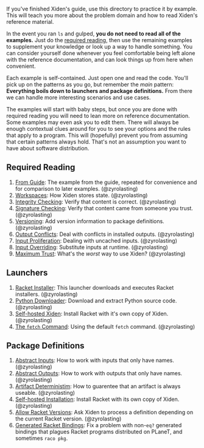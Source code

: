 If you've finished Xiden's guide, use this directory to practice it by
example. This will teach you more about the problem domain and how to
read Xiden's reference material.

In the event you ran `ls` and gulped, **you do not need to read all of
the examples.** Just do the [required reading](#required-reading),
then use the remaining examples to supplement your knowledge or look
up a way to handle something. You can consider yourself done whenever
you feel comfortable being left alone with the reference
documentation, and can look things up from here when convenient.

Each example is self-contained. Just open one and read the code.
You'll pick up on the patterns as you go, but remember the _main_
pattern: **Everything boils down to launchers and package
definitions.**  From there we can handle more interesting scenarios
and use cases.

The examples will start with baby steps, but once you are done with
required reading you will need to lean more on reference
documentation. Some examples may even ask you to edit them. There will
always be enough contextual clues around for you to see your options
and the rules that apply to a program. This will (hopefully) prevent
you from assuming that certain patterns always hold. That's not an
assumption you want to have about software distribution.


## Required Reading
1. [From Guide](./from-guide): The example from the guide,
   repeated for convenience and for comparison to later examples. (@zyrolasting)
1. [Workspaces](./workspaces): How Xiden stores state. (@zyrolasting)
1. [Integrity Checking](./integrity-checking): Verify that content is correct.  (@zyrolasting)
1. [Signature Checking](./signature-checking): Verify that content came from someone you trust.  (@zyrolasting)
1. [Versioning](./versioning): Add version information to package definitions. (@zyrolasting)
1. [Output Conflicts](./output-conflicts): Deal with conflicts in installed outputs. (@zyrolasting)
1. [Input Proliferation](./input-proliferation): Dealing with uncached inputs. (@zyrolasting)
1. [Input Overriding](./input-overriding): Substitute inputs at runtime. (@zyrolasting)
1. [Maximum Trust](./maximum-trust): What's the _worst_ way to use Xiden? (@zyrolasting)


## Launchers
1. [Racket Installer](./racket-installer): This launcher downloads and
   executes Racket installers. (@zyrolasting)
1. [Python Downloader](./python-archive): Download and extract Python
   source code. (@zyrolasting)
1. [Self-hosted Xiden](./self-hosting): Install Racket with it's own
   copy of Xiden. (@zyrolasting)
1. [The `fetch` Command](./fetch-command): Using the default `fetch`
   command. (@zyrolasting)


## Package Definitions
1. [Abstract Inputs](./abstract-inputs): How to work with inputs that only have names.  (@zyrolasting)
1. [Abstract Outputs](./abstract-outputs): How to work with outputs that only have names.  (@zyrolasting)
1. [Artifact Deterministim](./determinism): How to
   guarentee that an artifact is always useable.  (@zyrolasting)
1. [Self-hosted Installation](./self-hosting): Install Racket with its own copy of Xiden. (@zyrolasting)
1. [Allow Racket Versions](./allow-racket-versions): Ask Xiden to process a definition depending on the current Racket version. (@zyrolasting)
1. [Generated Racket Bindings](./generated-racket-bindings): Fix a
   problem with non-`eq?` generated bindings that plagues Racket
   programs distributed on PLaneT, and sometimes `raco pkg`.
